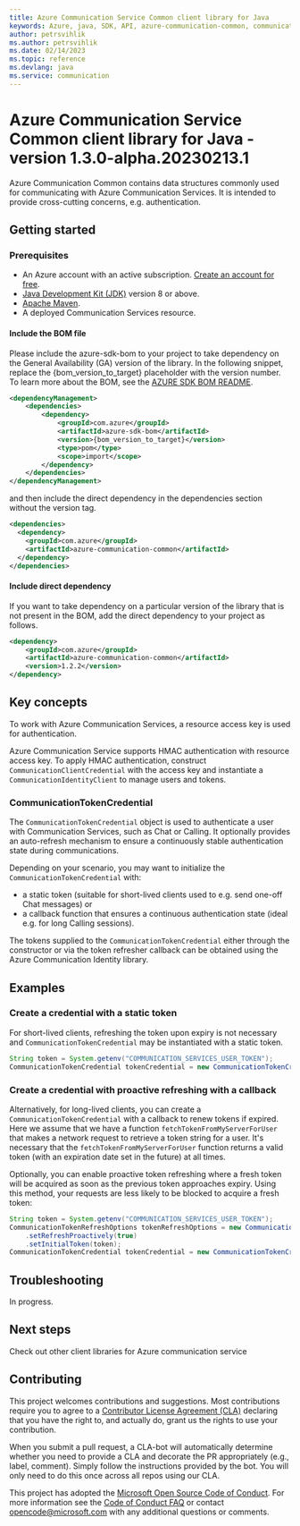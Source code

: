 ```yaml
---
title: Azure Communication Service Common client library for Java
keywords: Azure, java, SDK, API, azure-communication-common, communication
author: petrsvihlik
ms.author: petrsvihlik
ms.date: 02/14/2023
ms.topic: reference
ms.devlang: java
ms.service: communication
---
```

# Azure Communication Service Common client library for Java - version 1.3.0-alpha.20230213.1 


Azure Communication Common contains data structures commonly used for communicating with Azure Communication Services. 
It is intended to provide cross-cutting concerns, e.g. authentication. 

## Getting started

### Prerequisites

- An Azure account with an active subscription. [Create an account for free](https://azure.microsoft.com/free/?WT.mc_id=A261C142F).
- [Java Development Kit (JDK)](/java/azure/jdk/?view=azure-java-stable) version 8 or above.
- [Apache Maven](https://maven.apache.org/download.cgi).
- A deployed Communication Services resource.

#### Include the BOM file

Please include the azure-sdk-bom to your project to take dependency on the General Availability (GA) version of the library. In the following snippet, replace the {bom_version_to_target} placeholder with the version number.
To learn more about the BOM, see the [AZURE SDK BOM README](https://github.com/Azure/azure-sdk-for-java/blob/main/sdk/boms/azure-sdk-bom/README.md).

```xml
<dependencyManagement>
    <dependencies>
        <dependency>
            <groupId>com.azure</groupId>
            <artifactId>azure-sdk-bom</artifactId>
            <version>{bom_version_to_target}</version>
            <type>pom</type>
            <scope>import</scope>
        </dependency>
    </dependencies>
</dependencyManagement>
```
and then include the direct dependency in the dependencies section without the version tag.

```xml
<dependencies>
  <dependency>
    <groupId>com.azure</groupId>
    <artifactId>azure-communication-common</artifactId>
  </dependency>
</dependencies>
```

#### Include direct dependency

If you want to take dependency on a particular version of the library that is not present in the BOM,
add the direct dependency to your project as follows.

[//]: # ({x-version-update-start;com.azure:azure-communication-common;current})
```xml
<dependency>
    <groupId>com.azure</groupId>
    <artifactId>azure-communication-common</artifactId>
    <version>1.2.2</version>
</dependency>
```
[//]: # ({x-version-update-end})

## Key concepts

To work with Azure Communication Services, a resource access key is used for authentication.

Azure Communication Service supports HMAC authentication with resource access key. To
apply HMAC authentication, construct `CommunicationClientCredential` with the access key and instantiate
a `CommunicationIdentityClient` to manage users and tokens.

### CommunicationTokenCredential

The `CommunicationTokenCredential` object is used to authenticate a user with Communication Services, such as Chat or Calling. It optionally provides an auto-refresh mechanism to ensure a continuously stable authentication state during communications.

Depending on your scenario, you may want to initialize the `CommunicationTokenCredential` with:

- a static token (suitable for short-lived clients used to e.g. send one-off Chat messages) or
- a callback function that ensures a continuous authentication state (ideal e.g. for long Calling sessions).

The tokens supplied to the `CommunicationTokenCredential` either through the constructor or via the token refresher callback can be obtained using the Azure Communication Identity library.

## Examples

### Create a credential with a static token

For short-lived clients, refreshing the token upon expiry is not necessary and `CommunicationTokenCredential` may be instantiated with a static token.

```java
String token = System.getenv("COMMUNICATION_SERVICES_USER_TOKEN");
CommunicationTokenCredential tokenCredential = new CommunicationTokenCredential(token);
```

### Create a credential with proactive refreshing with a callback

Alternatively, for long-lived clients, you can create a `CommunicationTokenCredential` with a callback to renew tokens if expired.
Here we assume that we have a function `fetchTokenFromMyServerForUser` that makes a network request to retrieve a token string for a user.
It's necessary that the `fetchTokenFromMyServerForUser` function returns a valid token (with an expiration date set in the future) at all times.

Optionally, you can enable proactive token refreshing where a fresh token will be acquired as soon as the
previous token approaches expiry. Using this method, your requests are less likely to be blocked to acquire a fresh token:

```java
String token = System.getenv("COMMUNICATION_SERVICES_USER_TOKEN");
CommunicationTokenRefreshOptions tokenRefreshOptions = new CommunicationTokenRefreshOptions(fetchTokenFromMyServerForUser)
    .setRefreshProactively(true)
    .setInitialToken(token);
CommunicationTokenCredential tokenCredential = new CommunicationTokenCredential(tokenRefreshOptions);     
```

## Troubleshooting

In progress.

## Next steps

Check out other client libraries for Azure communication service

## Contributing

This project welcomes contributions and suggestions. Most contributions require you to agree to a [Contributor License Agreement (CLA)][cla] declaring that you have the right to, and actually do, grant us the rights to use your contribution.

When you submit a pull request, a CLA-bot will automatically determine whether you need to provide a CLA and decorate the PR appropriately (e.g., label, comment). Simply follow the instructions provided by the bot. You will only need to do this once across all repos using our CLA.

This project has adopted the [Microsoft Open Source Code of Conduct][coc]. For more information see the [Code of Conduct FAQ][coc_faq] or contact [opencode@microsoft.com][coc_contact] with any additional questions or comments.

<!-- LINKS -->
[cla]: https://cla.microsoft.com
[coc]: https://opensource.microsoft.com/codeofconduct/
[coc_faq]: https://opensource.microsoft.com/codeofconduct/faq/
[coc_contact]: mailto:opencode@microsoft.com

